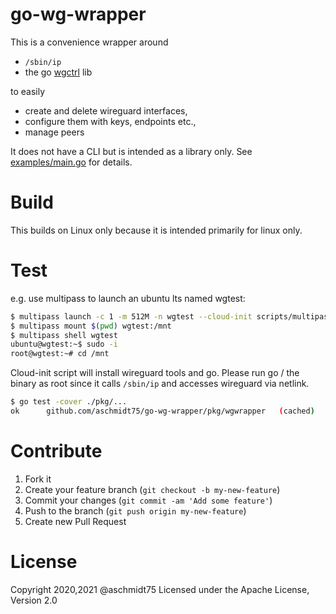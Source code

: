 # go-wg-wrapper

This is a convenience wrapper around

* `/sbin/ip`
* the go [wgctrl](https://github.com/WireGuard/wgctrl-go) lib

to easily 

* create and delete wireguard interfaces,
* configure them with keys, endpoints etc.,
* manage peers

It does not have a CLI but is intended as a library only.
See [examples/main.go](examples/main.go) for details.

# Build 

This builds on Linux only because it is intended primarily for linux only.

# Test

e.g. use multipass to launch an ubuntu lts named wgtest:

```bash
$ multipass launch -c 1 -m 512M -n wgtest --cloud-init scripts/multipass-cloudinit.yaml lts
$ multipass mount $(pwd) wgtest:/mnt
$ multipass shell wgtest
ubuntu@wgtest:~$ sudo -i
root@wgtest:~# cd /mnt
```

Cloud-init script will install wireguard tools and go. Please run go / the binary as root since
it calls `/sbin/ip` and accesses wireguard via netlink.

```bash
$ go test -cover ./pkg/...
ok  	github.com/aschmidt75/go-wg-wrapper/pkg/wgwrapper	(cached)	coverage: 72.0% of statements
```

# Contribute

1. Fork it
2. Create your feature branch (`git checkout -b my-new-feature`)
3. Commit your changes (`git commit -am 'Add some feature'`)
4. Push to the branch (`git push origin my-new-feature`)
5. Create new Pull Request

# License

Copyright 2020,2021 @aschmidt75 Licensed under the Apache License, Version 2.0
